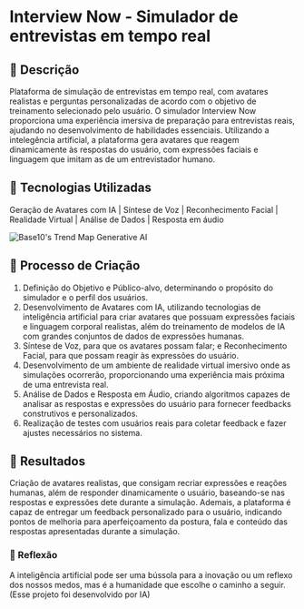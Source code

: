 # Interview Now - Simulador de entrevistas em tempo real

## 📒 Descrição
Plataforma de simulação de entrevistas em tempo real, com avatares realistas e perguntas personalizadas de acordo com o objetivo de treinamento selecionado pelo usuário. O simulador Interview Now proporciona uma experiência imersiva de preparação para entrevistas reais, ajudando no desenvolvimento de habilidades essenciais. Utilizando a intelegência artificial, a plataforma gera avatares que reagem dinamicamente às respostas do usuário, com expressões faciais e linguagem que imitam as de um entrevistador humano.

## 🤖 Tecnologias Utilizadas
Geração de Avatares com IA | Síntese de Voz | Reconhecimento Facial | Realidade Virtual | Análise de Dados | Resposta em áudio

![Base10's Trend Map Generative AI](https://github.com/digitalinnovationone/lab-natty-or-not/assets/730492/f4df26e8-f8f7-4419-8252-c69d73ea930c)

## 🧐 Processo de Criação
1. Definição do Objetivo e Público-alvo, determinando o propósito do simulador e o perfil dos usuários.
2. Desenvolvimento de Avatares com IA, utilizando tecnologias de inteligência artificial para criar avatares que possuam expressões faciais e linguagem corporal realistas, além do treinamento de modelos de IA com grandes conjuntos de dados de expressões humanas.
2. Síntese de Voz, para que os avatares possam falar; e Reconhecimento Facial, para que possam reagir às expressões do usuário.
3. Desenvolvimento de um ambiente de realidade virtual imersivo onde as simulações ocorrerão, proporcionando uma experiência mais próxima de uma entrevista real.
4. Análise de Dados e Resposta em Áudio, criando algoritmos capazes de analisar as respostas e expressões do usuário para fornecer feedbacks construtivos e personalizados.
5. Realização de testes com usuários reais para coletar feedback e fazer ajustes necessários no sistema.

## 🚀 Resultados
Criação de avatares realistas, que consigam recriar expressões e reações humanas, além de responder dinamicamente o usuário, baseando-se nas respostas e expressões dete durante a simulação. Ademais, a plataforma é capaz de entregar um feedback personalizado para o usuário, indicando pontos de melhoria para aperfeiçoamento da postura, fala e conteúdo das respostas apresentadas durante a simulação.

### 💭 Reflexão
A inteligência artificial pode ser uma bússola para a inovação ou um reflexo dos nossos medos, mas é a humanidade que escolhe o caminho a seguir.
(Esse projeto foi desenvolvido por IA)
